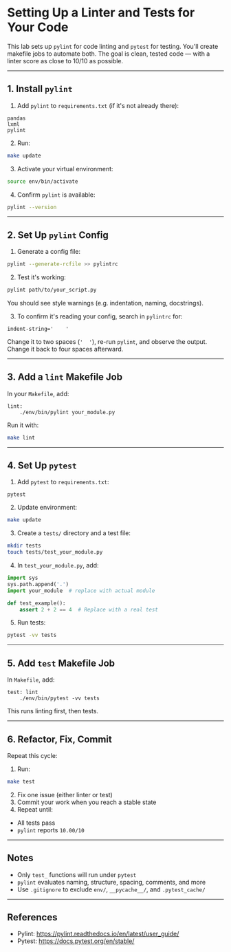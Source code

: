 # Setting Up a Linter and Tests for Your Code

This lab sets up `pylint` for code linting and `pytest` for testing. You'll create makefile jobs to automate both. The goal is clean, tested code — with a linter score as close to 10/10 as possible.

---

## 1. Install `pylint`

1. Add `pylint` to `requirements.txt` (if it's not already there):

```
pandas
lxml
pylint
```

2. Run:

```bash
make update
```

3. Activate your virtual environment:

```bash
source env/bin/activate
```

4. Confirm `pylint` is available:

```bash
pylint --version
```

---

## 2. Set Up `pylint` Config

1. Generate a config file:

```bash
pylint --generate-rcfile >> pylintrc
```

2. Test it's working:

```bash
pylint path/to/your_script.py
```

You should see style warnings (e.g. indentation, naming, docstrings).

3. To confirm it's reading your config, search in `pylintrc` for:

```
indent-string='    '
```

Change it to two spaces (`'  '`), re-run `pylint`, and observe the output. Change it back to four spaces afterward.

---

## 3. Add a `lint` Makefile Job

In your `Makefile`, add:

```make
lint:
	./env/bin/pylint your_module.py
```

Run it with:

```bash
make lint
```

---

## 4. Set Up `pytest`

1. Add `pytest` to `requirements.txt`:

```
pytest
```

2. Update environment:

```bash
make update
```

3. Create a `tests/` directory and a test file:

```bash
mkdir tests
touch tests/test_your_module.py
```

4. In `test_your_module.py`, add:

```python
import sys
sys.path.append('.')
import your_module  # replace with actual module

def test_example():
    assert 2 + 2 == 4  # Replace with a real test
```

5. Run tests:

```bash
pytest -vv tests
```

---

## 5. Add `test` Makefile Job

In `Makefile`, add:

```make
test: lint
	./env/bin/pytest -vv tests
```

This runs linting first, then tests.

---

## 6. Refactor, Fix, Commit

Repeat this cycle:

1. Run:

```bash
make test
```

2. Fix one issue (either linter or test)
3. Commit your work when you reach a stable state
4. Repeat until:

- All tests pass
- `pylint` reports `10.00/10`

---

## Notes

- Only `test_` functions will run under `pytest`
- `pylint` evaluates naming, structure, spacing, comments, and more
- Use `.gitignore` to exclude `env/`, `__pycache__/`, and `.pytest_cache/`

---

## References

- Pylint: https://pylint.readthedocs.io/en/latest/user_guide/
- Pytest: https://docs.pytest.org/en/stable/  
